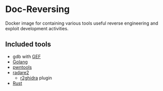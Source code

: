 # Doc-Reversing

Docker image for containing various tools useful reverse engineering and exploit
development activities.

## Included tools

* gdb with [GEF](https://github.com/hugsy/gef)
* [Golang](https://go.dev/)
* [pwntools](https://github.com/Gallopsled/pwntools)
* [radare2](https://github.com/radareorg/radare2)
  * [r2ghidra](https://github.com/radareorg/r2ghidra) plugin
* [Rust](https://www.rust-lang.org/)
